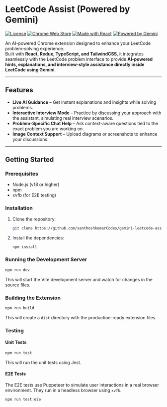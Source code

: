 # LeetCode Assist (Powered by Gemini)

[![License](https://img.shields.io/badge/license-Apache%202.0-blue.svg)](LICENSE)
[![Chrome Web Store](https://img.shields.io/badge/Chrome%20Web%20Store-Coming%20Soon-orange)](https://chrome.google.com/webstore)
[![Made with React](https://img.shields.io/badge/Made%20with-React-61dafb.svg)](https://react.dev)
[![Powered by Gemini](https://img.shields.io/badge/AI-Gemini-4285F4)](https://deepmind.google/technologies/gemini/)

An AI-powered Chrome extension designed to enhance your LeetCode problem-solving experience.  
Built with **React, Redux, TypeScript, and TailwindCSS**, it integrates seamlessly with the LeetCode problem interface to provide **AI-powered hints, explanations, and interview-style assistance directly inside LeetCode using Gemini**.

---

## Features

- **Live AI Guidance** – Get instant explanations and insights while solving problems.
- **Interactive Interview Mode** – Practice by discussing your approach with the assistant, simulating real interview scenarios.
- **Problem-Specific Chat Help** – Ask context-aware questions tied to the exact problem you are working on.
- **Image Context Support** – Upload diagrams or screenshots to enhance your discussions.

---

## Getting Started

### Prerequisites

- Node.js (v18 or higher)
- npm
- xvfb (for E2E testing)

### Installation

1.  Clone the repository:
    ```bash
    git clone https://github.com/santhoshkumarCodes/gemini-leetcode-assist.git
    ```
2.  Install the dependencies:
    ```bash
    npm install
    ```

### Running the Development Server

```bash
npm run dev
```

This will start the Vite development server and watch for changes in the source files.

### Building the Extension

```bash
npm run build
```

This will create a `dist` directory with the production-ready extension files.

### Testing

#### Unit Tests

```bash
npm run test
```

This will run the unit tests using Jest.

#### E2E Tests

The E2E tests use Puppeteer to simulate user interactions in a real browser environment. They run in a headless browser using `xvfb`.

```bash
npm run test:e2e
```
